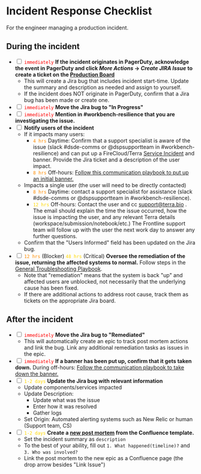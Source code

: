 # Incident Response Checklist
For the engineer managing a production incident.

## During the incident
- <input type='checkbox'> <span style="color:red">`immediately`</span> **If the incident originates in PagerDuty, acknowledge the event in PagerDuty and click *More Actions* -> *Create JIRA Issue* to create a ticket on the [Production Board](https://broadworkbench.atlassian.net/secure/RapidBoard.jspa?rapidView=88&projectKey=PROD)**
    - This will create a Jira bug that includes incident start-time.  Update the summary and description as needed and assign to yourself.
    - If the incident does NOT originate in PagerDuty, confirm that a Jira bug has been made or create one. 
- <input type='checkbox'> <span style="color:red">`immediately`</span> **Move the Jira bug to "In Progress"**
- <input type='checkbox'> <span style="color:red">`immediately`</span> **Mention in #workbench-resilience that you are investigating the issue.** 
- <input type='checkbox'> **Notify users of the incident**
    - If it impacts many users:
        - <span style="color:darkorange">`4 hrs`</span> Daytime: Confirm that a support specialist is aware of the issue (slack #dsde-comms or @dspsupportteam in #workbench-resilience) and can put up a FireCloud/Terra [Service Incident](https://broadinstitute.zendesk.com/hc/en-us/sections/360003692231-Service-Notifications) and banner. Provide the Jira ticket and a description of the user impact.
        - <span style="color:darkorange">`8 hrs`</span> Off-hours: [Follow this communication playbook to put up an initial banner.](https://docs.google.com/document/d/1E2qSIQECBBS0daWa_VXAOprdV5H_zvirgryTbxbPTDg/edit)
    - Impacts a single user (the user will need to be directly contacted)
        - <span style="color:darkorange">`8 hrs`</span> Daytime: contact a support specialist for assistance (slack #dsde-comms or @dspsupportteam in #workbench-resilience). 
        - <span style="color:gold">`12 hrs`</span> Off-hours: Contact the user and cc support@terra.bio . The email should explain the time the issue occurred, how the issue is impacting the user, and any relevant Terra details (workspace/submission/notebook/etc.) The Frontline support team will follow up with the user the next work day to answer any further questions.
    - Confirm that the "Users Informed" field has been updated on the Jira bug.
- <input type='checkbox'> <span style="color:darkorange">`12 hrs`</span> (Blocker) <span style="color:gold">`48 hrs`</span> (Critical) **Oversee the remediation of the issue, returning the affected systems to normal.**  Follow steps in the [General Troubleshooting Playbook](https://docs.google.com/document/d/1KUdZBrnedzCCYQTNNmUCn_NVgTvfVKby_dyU7Laq5g0/edit#).  
    - Note that "remediation" means that the system is back "up" and affected users are unblocked, not necessarily that the underlying cause has been fixed.
    - If there are additional actions to address root cause, track them as tickets on the appropriate Jira board.

## After the incident
- <input type='checkbox'> <span style="color:red">`immediately`</span> **Move the Jira bug to "Remediated"**
    - This will automatically create an epic to track post mortem actions and link the bug.  Link any additional remediation tasks as issues in the epic. 
- <input type='checkbox'> <span style="color:red">`immediately`</span> **If a banner has been put up, confirm that it gets taken down.** During off-hours: [Follow the communication playbook to take down the banner.](https://docs.google.com/document/d/1E2qSIQECBBS0daWa_VXAOprdV5H_zvirgryTbxbPTDg/edit)
- <input type='checkbox'> <span style="color:gold">`1-2 days`</span> **Update the Jira bug with relevant information**
    - Update components/services impacted
    - Update Description:
        - Update what was the issue
        - Enter how it was resolved
        - Gather logs
    - Set Origin: Automated alerting systems such as New Relic or human (Support team, CS)
- <input type='checkbox'> <span style="color:gold">`1-2 days`</span> **Create a [new post mortem](https://broadworkbench.atlassian.net/wiki/spaces/AP/pages/702021656/Post+Mortems) from the Confluence template.**
    - Set the incident summary as `description`
    - To the best of your ability, fill out `1. What happened(timeline)?` and `3. Who was involved?`
    - Link the post mortem to the new epic as a Confluence page (the drop arrow besides "Link Issue")
